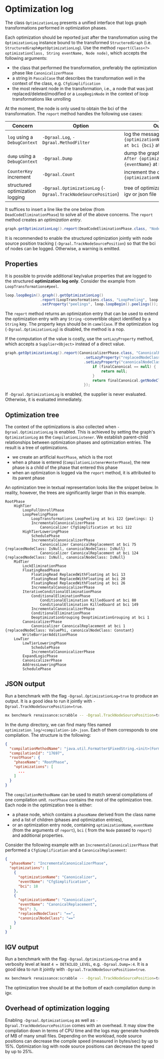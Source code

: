 # Optimization log

The class `OptimizationLog` presents a unified interface that logs graph transformations performed in optimization
phases.

Each optimization should be reported just after the transformation using the `OptimizationLog` instance bound to the
transformed `StructeredGraph` (i.e. `StructuredGraph#getOptimizationLog`). Use the
method `report(Class<?> optimizationClass, String eventName, Node node)`, which accepts the following arguments:
- the class that performed the transformation, preferably the optimization phase like `CanonicalizerPhase`
- a string in `PascalCase` that describes the transformation well in the context of the class, e.g. `CfgSimplification`
- the most relevant node in the transformation, i.e., a node that was just replaced/deleted/modified or
  a `LoopBeginNode` in the context of loop transformations like unrolling

At the moment, the node is only used to obtain the bci of the transformation. The `report` method handles the following
use cases:

| Concern                              | Option                                 | Output                                                                                      |
|--------------------------------------|----------------------------------------|---------------------------------------------------------------------------------------------|
| `log` using a `DebugContext`         | `-Dgraal.Log`, `-Dgraal.MethodFilter`  | log the message `Performed {optimizationName} {eventName} at bci {bci}` at `BASIC_LEVEL`    |
| `dump` using a `DebugContext`        | `-Dgraal.Dump`                         | dump the graph with the caption `After {optimizationName} {eventName}` at `DETAILED_LEVEL`  |
| `CounterKey` increment               | `-Dgraal.Count`                        | increment the counter `{optimizationName}_{eventName}`                                      |
| structured optimization logging      | `-Dgraal.OptimizationLog` (`-Dgraal.TrackNodeSourcePosition`) | tree of optimizations dumped to igv or json file                     |

It suffices to insert a line like the one below (from `DeadCodeEliminationPhase`) to solve all of the above concerns.
The `report` method creates an *optimization entry*.

```java
graph.getOptimizationLog().report(DeadCodeEliminationPhase.class, "NodeRemoved", node);
```

It is recommended to enable the structured optimization jointly with node source position
tracking (`-Dgraal.TrackNodeSourcePosition`) so that the bci of nodes can be logged. Otherwise, a warning is emitted.

## Properties

It is possible to provide additional key/value properties that are logged to the structured **optimization log only**.
Consider the example from `LoopTransformations#peel`.

```java
loop.loopBegin().graph().getOptimizationLog()
                .report(LoopTransformations.class, "LoopPeeling", loop.loopBegin())
                .setProperty("peelings", loop.loopBegin().peelings());
```

The `report` method returns an optimization entry that can be used to extend the optimization entry with any `String`
-convertible object identified by a `String` key. The property keys should be in `camelCase`. If the optimization
log (`-Dgraal.OptimizationLog`) is disabled, the method is a nop.

If the computation of the value is costly, use the `setLazyProperty` method, which accepts a `Supplier<Object>` instead
of a direct value.

```java
graph.getOptimizationLog().report(CanonicalizerPhase.class, "CanonicalReplacement", node)
                                    .setLazyProperty("replacedNodeClass", nodeClass::shortName)
                                    .setLazyProperty("canonicalNodeClass", () -> {
                                        if (finalCanonical == null) {
                                            return null;
                                        }
                                        return finalCanonical.getNodeClass().shortName();
                                    });
```

If `-Dgraal.OptimizationLog` is enabled, the supplier is never evaluated. Otherwise, it is evaluated immediately.

## Optimization tree

The context of the optimizations is also collected when `-Dgraal.OptimizationLog` is enabled. This is achieved by
setting the graph's `OptimizationLog` as the `CompilationListener`. We establish parent-child relationships between
optimization phases and optimization entries. The result is a tree of optimizations.

- we create an artificial `RootPhase`, which is the root
- when a phase is entered (`CompilationListener#enterPhase`), the new phase is a child of the phase that entered this phase
- when an optimization is logged via the `report` method, it is attributed to its parent phase

An optimization tree in textual representation looks like the snippet below. In reality, however, the trees are
significantly larger than in this example.

```
RootPhase
    HighTier
        LoopFullUnrollPhase
        LoopPeelingPhase
            LoopTransformations LoopPeeling at bci 122 {peelings: 1}
            IncrementalCanonicalizerPhase
                Canonicalizer CfgSimplification at bci 122
        HighTierLoweringPhase
            SchedulePhase
            IncrementalCanonicalizerPhase
                Canonicalizer CanonicalReplacement at bci 75 {replacedNodeClass: IsNull, canonicalNodeClass: IsNull}
                Canonicalizer CanonicalReplacement at bci 124 {replacedNodeClass: IsNull, canonicalNodeClass: IsNull}
    MidTier
        LockEliminationPhase
        FloatingReadPhase
            FloatingRead ReplacedWithFloating at bci 13
            FloatingRead ReplacedWithFloating at bci 20
            FloatingRead ReplacedWithFloating at bci 26
            IncrementalCanonicalizerPhase
        IterativeConditionalEliminationPhase
            ConditionalEliminationPhase
                ConditionalElimination KilledGuard at bci 80
                ConditionalElimination KilledGuard at bci 149
            IncrementalCanonicalizerPhase
            ConditionalEliminationPhase
            DeoptimizationGrouping DeoptimizationGrouping at bci 1
        CanonicalizerPhase
            Canonicalizer CanonicalReplacement at bci 1 {replacedNodeClass: ValuePhi, canonicalNodeClass: Constant}
        WriteBarrierAdditionPhase
    LowTier
        LowTierLoweringPhase
            SchedulePhase
            IncrementalCanonicalizerPhase
        ExpandLogicPhase
        CanonicalizerPhase
        AddressLoweringPhase
        SchedulePhase
```

## JSON output

Run a benchmark with the flag `-Dgraal.OptimizationLog=true` to produce an output. It is a good idea to run it jointly
with `-Dgraal.TrackNodeSourcePosition=true`.

```sh
mx benchmark renaissance:scrabble -- -Dgraal.TrackNodeSourcePosition=true -Dgraal.OptimizationLog=true -Dgraal.DumpPath=/tmp/dump
```

In the dump directory, we can find many files named `optimization_log/<compilation-id>.json`. Each of them corresponds
to one compilation. The structure is the following:

```json
{
  "compilationMethodName": "java.util.Formatter$FixedString.<init>(Formatter, String, int, int)",
  "compilationId": "17697",
  "rootPhase": {
    "phaseName": "RootPhase",
    "optimizations": [
      ...
    ]
  }
}
```

The `compilationMethodName` can be used to match several compilations of one compilation unit. `rootPhase` contains the
root of the optimization tree. Each node in the optimization tree is either:

- a phase node, which contains a `phaseName` derived from the class name and a list of children (phases and optimization
  entries),
- or an optimization entry node, containing `optimizationName`, `eventName` (from the arguments of `report`), `bci` (
  from the `Node` passed to `report`) and additional properties.

Consider the following example with an `IncrementalCanonicalizerPhase` that performed a `CfgSimplification` and
a `CanonicalReplacement`:

```json
{
  "phaseName": "IncrementalCanonicalizerPhase",
  "optimizations": [
    {
      "optimizationName": "Canonicalizer",
      "eventName": "CfgSimplification",
      "bci": 18
    },
    {
      "optimizationName": "Canonicalizer",
      "eventName": "CanonicalReplacement",
      "bci": 3,
      "replacedNodeClass": "==",
      "canonicalNodeClass": "=="
    }
  ]
}
```

## IGV output

Run a benchmark with the flag `-Dgraal.OptimizationLog=true` and a verbosity level at least `4 = DETAILED_LEVEL`,
e.g. `-Dgraal.Dump=:4`. It is a good idea to run it jointly with `-Dgraal.TrackNodeSourcePosition=true`.

```sh
mx benchmark renaissance:scrabble -- -Dgraal.TrackNodeSourcePosition=true -Dgraal.OptimizationLog=true -Dgraal.Dump=:4 -Dgraal.PrintGraph=Network
```

The optimization tree should be at the bottom of each compilation dump in igv.

## Overhead of optimization logging

Enabling `-Dgraal.OptimizationLog` as well as `-Dgraal.TrackNodeSourcePosition` comes with an overhead. It may slow the
compilation down in terms of CPU time and the logs may generate hundreds of MB of many small files. Depending on the
workload, node source positions can decrease the compile speed (measured in bytes/sec) by up to 15%. Optimization log
with node source positions can decrease the speed by up to 25%.

